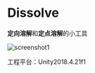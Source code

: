 # Dissolve

**定向溶解**和**定点溶解**的小工具

![screenshot1](https://github.com/zd304/Dissolve/blob/master/Example/6.gif)

工程平台：Unity2018.4.21f1

